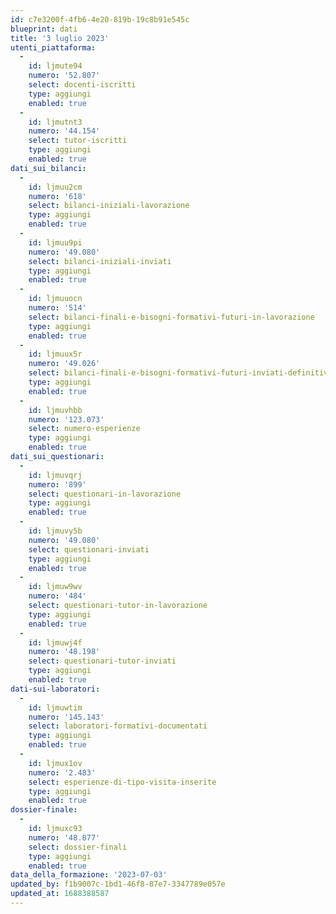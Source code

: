 ```yaml
---
id: c7e3200f-4fb6-4e20-819b-19c8b91e545c
blueprint: dati
title: '3 luglio 2023'
utenti_piattaforma:
  -
    id: ljmute94
    numero: '52.807'
    select: docenti-iscritti
    type: aggiungi
    enabled: true
  -
    id: ljmutnt3
    numero: '44.154'
    select: tutor-iscritti
    type: aggiungi
    enabled: true
dati_sui_bilanci:
  -
    id: ljmuu2cm
    numero: '618'
    select: bilanci-iniziali-lavorazione
    type: aggiungi
    enabled: true
  -
    id: ljmuu9pi
    numero: '49.080'
    select: bilanci-iniziali-inviati
    type: aggiungi
    enabled: true
  -
    id: ljmuuocn
    numero: '514'
    select: bilanci-finali-e-bisogni-formativi-futuri-in-lavorazione
    type: aggiungi
    enabled: true
  -
    id: ljmuux5r
    numero: '49.026'
    select: bilanci-finali-e-bisogni-formativi-futuri-inviati-definitivamente
    type: aggiungi
    enabled: true
  -
    id: ljmuvhbb
    numero: '123.073'
    select: numero-esperienze
    type: aggiungi
    enabled: true
dati_sui_questionari:
  -
    id: ljmuvqrj
    numero: '899'
    select: questionari-in-lavorazione
    type: aggiungi
    enabled: true
  -
    id: ljmuvy5b
    numero: '49.080'
    select: questionari-inviati
    type: aggiungi
    enabled: true
  -
    id: ljmuw9wv
    numero: '484'
    select: questionari-tutor-in-lavorazione
    type: aggiungi
    enabled: true
  -
    id: ljmuwj4f
    numero: '48.198'
    select: questionari-tutor-inviati
    type: aggiungi
    enabled: true
dati-sui-laboratori:
  -
    id: ljmuwtim
    numero: '145.143'
    select: laboratori-formativi-documentati
    type: aggiungi
    enabled: true
  -
    id: ljmux1ov
    numero: '2.483'
    select: esperienze-di-tipo-visita-inserite
    type: aggiungi
    enabled: true
dossier-finale:
  -
    id: ljmuxc93
    numero: '48.877'
    select: dossier-finali
    type: aggiungi
    enabled: true
data_della_formazione: '2023-07-03'
updated_by: f1b9007c-1bd1-46f8-87e7-3347789e057e
updated_at: 1688388587
---
```

